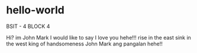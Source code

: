 # hello-world
BSIT - 4 BLOCK 4

Hi? im John Mark 
I would like to say I love you hehe!!!
rise in the east sink in the west king of handsomeness John Mark ang pangalan hehe!!
